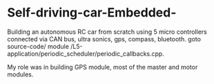 # Self-driving-car-Embedded-
Building an autonomous RC car from scratch using 5 micro controllers connected via CAN bus, ultra sonics, gps, compass, bluetooth.
goto source-code/ module  /L5-application/periodic_scheduler/periodic_callbacks.cpp.

My role was in building GPS module, most of the master and motor modules.
